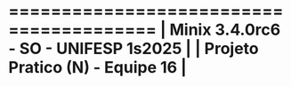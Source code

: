 ========================================
| Minix 3.4.0rc6 - SO - UNIFESP 1s2025 |
| Projeto Pratico (N) - Equipe 16      |
========================================
